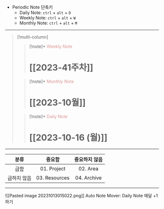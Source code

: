 - Periodic Note 단축키
	- Daily Note: `ctrl` + `alt` + `D`
	- Weekly Note: `ctrl` + `alt` + `W`
	- Monthly Note: `ctrl` + `alt` + `M`

---

> [!multi-column]
>
>> [!note]+ <font color="#d99694">Weekly Note</font>
>> # [[2023-41주차]]
>
>> [!note]+ <font color="#d99694">Monthly Note</font>
>> # [[2023-10월]]
>
>> [!note]+ <font color="#d99694">Daily Note</font>
>> # [[2023-10-16 (월)]]
>> 

---

|    분류     |  중요함   | 중요하지 않음 |
|:-----------:|:---------:|:-------------:|
|    급함     |  01. Project  |     02. Area      |
| 급하지 않음 | 03. Resources |    04. Archive    |

---
![[Pasted image 20231013015022.png]]
Auto Note Mover: Daily Note 매달 +1 하기